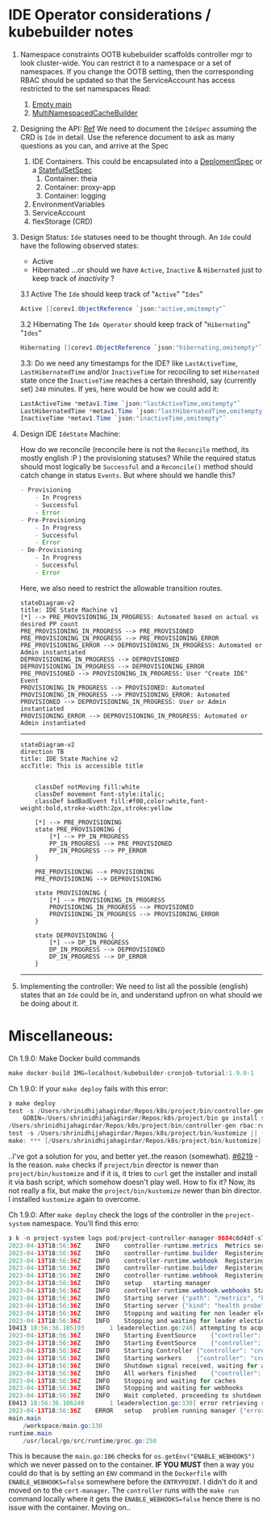 # IDE Operator considerations / kubebuilder notes

1. Namespace constraints
    OOTB kubebuilder scaffolds controller mgr to look cluster-wide. You can restrict it to a namespace or a set of namespaces. If you change the OOTB setting, then the corresponding RBAC should be updated so that the ServiceAccount has access restricted to the set namespaces
    Read:
    1. [Empty main](https://book.kubebuilder.io/cronjob-tutorial/empty-main.html)
    2. [MultiNamespacedCacheBuilder](https://pkg.go.dev/sigs.k8s.io/controller-runtime/pkg/cache#MultiNamespacedCacheBuilder)

2. Designing the API: [Ref](https://book.kubebuilder.io/cronjob-tutorial/api-design.html)
    We need to document the `IdeSpec` assuming the CRD is `Ide` in detail. Use the reference document to ask as many questions as you can, and arrive at the Spec
    1. IDE Containers. 
    This could be encapsulated into a [DeplomentSpec](https://kubernetes.io/docs/reference/generated/kubernetes-api/v1.23/#deployment-v1-apps) or a [StatefulSetSpec](https://kubernetes.io/docs/reference/generated/kubernetes-api/v1.23/#statefulset-v1-apps)
        1. Container: theia
        2. Container: proxy-app
        3. Container: logging
    2. EnvironmentVariables
    3. ServiceAccount
    4. flexStorage (CRD)

3. Design Status:
    `Ide` statuses need to be thought through. An `Ide` could have the following observed states:
    - Active
    - Hibernated
    ...or should we have `Active`, `Inactive` & `Hibernated` just to keep track of _inactivity_ ?

    3.1 Active
    The `Ide` should keep track of "`Active`" "`Ides`" 
    ```java
    Active []corev1.ObjectReference `json:"active,omitempty"`

    ```

    3.2 Hibernating
    The `Ide Operator` should keep track of "`Hibernating`" "`Ides`" 
    ```java
    Hibernating []corev1.ObjectReference `json:"hibernating,omitempty"`

    ```
    3.3: Do we need any timestamps for the IDE? like `LastActiveTime`, `LastHibernatedTime` and/or `InactiveTime` for recociling to set `Hibernated` state once the `InactiveTime` reaches a certain threshold, say (currently set) `240` minutes.
    If yes, here would be how we could add it:
    ```java
    LastActiveTime *metav1.Time `json:"lastActiveTime,omitempty"`
    LastHibernatedTime *metav1.Time `json:"lastHibernatedTime,omitempty"`
    InactiveTime *metav1.Time `json:"inactiveTime,omitempty"`
    ```

4. Design IDE `IdeState` Machine:

    How do we reconcile (reconcile here is not the `Reconcile` method, its mostly english :P ) the provisioning statuses? While the required status should most logically be `Successful` and a `Reconcile()` method should catch change in status `Events`. But where should we handle this?
    ```java
    - Provisioning
        - In Progress
        - Successful
        - Error
    - Pre-Provisioning
        - In Progress
        - Successful
        - Error
    - De-Provisioning
        - In Progress
        - Successful
        - Error
    ```
    Here, we also need to restrict the allowable transition routes.
    ```mermaid
    stateDiagram-v2
    title: IDE State Machine v1
    [*] --> PRE_PROVISIONING_IN_PROGRESS: Automated based on actual vs desired PP count
    PRE_PROVISIONING_IN_PROGRESS --> PRE_PROVISIONED
    PRE_PROVISIONING_IN_PROGRESS --> PRE_PROVISIONING_ERROR
    PRE_PROVISIONING_ERROR --> DEPROVISIONING_IN_PROGRESS: Automated or Admin instantiated
    DEPROVISIONING_IN_PROGRESS --> DEPROVISIONED
    DEPROVISIONING_IN_PROGRESS --> DEPROVISIONING_ERROR
    PRE_PROVISIONED --> PROVISIONING_IN_PROGRESS: User "Create IDE" Event
    PROVISIONING_IN_PROGRESS --> PROVISIONED: Automated
    PROVISIONING_IN_PROGRESS --> PROVISIONING_ERROR: Automated
    PROVISIONED --> DEPROVISIONING_IN_PROGRESS: User or Admin instantiated
    PROVISIONING_ERROR --> DEPROVISIONING_IN_PROGRESS: Automated or Admin instantiated

    ```
    ---


    ```mermaid
    stateDiagram-v2
    direction TB
    title: IDE State Machine v2
    accTitle: This is accessible title


        classDef notMoving fill:white
        classDef movement font-style:italic;
        classDef badBadEvent fill:#f00,color:white,font-weight:bold,stroke-width:2px,stroke:yellow

        [*] --> PRE_PROVISIONING
        state PRE_PROVISIONING {
            [*] --> PP_IN_PROGRESS
            PP_IN_PROGRESS --> PRE_PROVISIONED
            PP_IN_PROGRESS --> PP_ERROR
        }

        PRE_PROVISIONING --> PROVISIONING
        PRE_PROVISIONING --> DEPROVISIONING

        state PROVISIONING {
            [*] --> PROVISIONING_IN_PROGRESS
            PROVISIONING_IN_PROGRESS --> PROVISIONED
            PROVISIONING_IN_PROGRESS --> PROVISIONING_ERROR
        }

        state DEPROVISIONING {
            [*] --> DP_IN_PROGRESS
            DP_IN_PROGRESS --> DEPROVISIONED
            DP_IN_PROGRESS --> DP_ERROR
        }

    ```
    ---

 5. Implementing the controller:
    We need to list all the possible (english) states that an `Ide` could be in, and understand upfron on what should we be doing about it.




# Miscellaneous:
Ch 1.9.0: Make Docker build commands
```java
make docker-build IMG=localhost/kubebuilder-cronjob-tutorial:1.9.0-1
```

Ch 1.9.0: If your `make deploy` fails with this error:
```java
❯ make deploy
test -s /Users/shrinidhijahagirdar/Repos/k8s/project/bin/controller-gen && /Users/shrinidhijahagirdar/Repos/k8s/project/bin/controller-gen --version | grep -q v0.11.1 || \
	GOBIN=/Users/shrinidhijahagirdar/Repos/k8s/project/bin go install sigs.k8s.io/controller-tools/cmd/controller-gen@v0.11.1
/Users/shrinidhijahagirdar/Repos/k8s/project/bin/controller-gen rbac:roleName=manager-role crd webhook paths="./..." output:crd:artifacts:config=config/crd/bases
test -s /Users/shrinidhijahagirdar/Repos/k8s/project/bin/kustomize || { curl -Ss "https://raw.githubusercontent.com/kubernetes-sigs/kustomize/master/hack/install_kustomize.sh" | bash -s -- 3.8.7 /Users/shrinidhijahagirdar/Repos/k8s/project/bin; }
make: *** [/Users/shrinidhijahagirdar/Repos/k8s/project/bin/kustomize] Killed: 9
```
..I've got a solution for you, and better yet..the reason (somewhat).
[#6219](https://github.com/operator-framework/operator-sdk/issues/6219) - Is the reason. `make` checks if `project/bin` director is newer than `project/bin/kustomize` and if it is, it tries to `curl` get the installer and install it via bash script, which somehow doesn't play well. 
How to fix it? Now, its not really a fix, but make the `project/bin/kustomize` newer than bin director. I installed `kustomize` again to overcome.

Ch 1.9.0: After `make deploy` check the logs of the controller in the `project-system` namespace. You'll find this erro:
```java
❯ k -n project-system logs pod/project-controller-manager-8684c6d4df-s7c6x
2023-04-13T18:56:36Z	INFO	controller-runtime.metrics	Metrics server is starting to listen	{"addr": "127.0.0.1:8080"}
2023-04-13T18:56:36Z	INFO	controller-runtime.builder	Registering a mutating webhook	{"GVK": "batch.tutorial.kubebuilder.io/v1, Kind=CronJob", "path": "/mutate-batch-tutorial-kubebuilder-io-v1-cronjob"}
2023-04-13T18:56:36Z	INFO	controller-runtime.webhook	Registering webhook	{"path": "/mutate-batch-tutorial-kubebuilder-io-v1-cronjob"}
2023-04-13T18:56:36Z	INFO	controller-runtime.builder	Registering a validating webhook	{"GVK": "batch.tutorial.kubebuilder.io/v1, Kind=CronJob", "path": "/validate-batch-tutorial-kubebuilder-io-v1-cronjob"}
2023-04-13T18:56:36Z	INFO	controller-runtime.webhook	Registering webhook	{"path": "/validate-batch-tutorial-kubebuilder-io-v1-cronjob"}
2023-04-13T18:56:36Z	INFO	setup	starting manager
2023-04-13T18:56:36Z	INFO	controller-runtime.webhook.webhooks	Starting webhook server
2023-04-13T18:56:36Z	INFO	Starting server	{"path": "/metrics", "kind": "metrics", "addr": "127.0.0.1:8080"}
2023-04-13T18:56:36Z	INFO	Starting server	{"kind": "health probe", "addr": "[::]:8081"}
2023-04-13T18:56:36Z	INFO	Stopping and waiting for non leader election runnables
2023-04-13T18:56:36Z	INFO	Stopping and waiting for leader election runnables
I0413 18:56:36.105193       1 leaderelection.go:248] attempting to acquire leader lease project-system/80807133.tutorial.kubebuilder.io...
2023-04-13T18:56:36Z	INFO	Starting EventSource	{"controller": "cronjob", "controllerGroup": "batch.tutorial.kubebuilder.io", "controllerKind": "CronJob", "source": "kind source: *v1.CronJob"}
2023-04-13T18:56:36Z	INFO	Starting EventSource	{"controller": "cronjob", "controllerGroup": "batch.tutorial.kubebuilder.io", "controllerKind": "CronJob", "source": "kind source: *v1.Job"}
2023-04-13T18:56:36Z	INFO	Starting Controller	{"controller": "cronjob", "controllerGroup": "batch.tutorial.kubebuilder.io", "controllerKind": "CronJob"}
2023-04-13T18:56:36Z	INFO	Starting workers	{"controller": "cronjob", "controllerGroup": "batch.tutorial.kubebuilder.io", "controllerKind": "CronJob", "worker count": 1}
2023-04-13T18:56:36Z	INFO	Shutdown signal received, waiting for all workers to finish	{"controller": "cronjob", "controllerGroup": "batch.tutorial.kubebuilder.io", "controllerKind": "CronJob"}
2023-04-13T18:56:36Z	INFO	All workers finished	{"controller": "cronjob", "controllerGroup": "batch.tutorial.kubebuilder.io", "controllerKind": "CronJob"}
2023-04-13T18:56:36Z	INFO	Stopping and waiting for caches
2023-04-13T18:56:36Z	INFO	Stopping and waiting for webhooks
2023-04-13T18:56:36Z	INFO	Wait completed, proceeding to shutdown the manager
E0413 18:56:36.106240       1 leaderelection.go:330] error retrieving resource lock project-system/80807133.tutorial.kubebuilder.io: Get "https://10.96.0.1:443/apis/coordination.k8s.io/v1/namespaces/project-system/leases/80807133.tutorial.kubebuilder.io": context canceled
2023-04-13T18:56:36Z	ERROR	setup	problem running manager	{"error": "open /tmp/k8s-webhook-server/serving-certs/tls.crt: no such file or directory"}
main.main
	/workspace/main.go:130
runtime.main
	/usr/local/go/src/runtime/proc.go:250
```

This is because the `main.go:106` checks for `os.getEnv("ENABLE_WEBHOOKS")` which we never passed on to the container. **IF YOU MUST** then a way you could do that is by setting an `ENV` command in the `Dockerfile` with `ENABLE_WEBHOOKS=false` somewhere before the `ENTRYPOINT`. I didn't do it and moved on to the `cert-manager`. The `controller` runs with the `make run` command locally where it gets the `ENABLE_WEBHOOKS=false` hence there is no issue with the container. Moving on..

